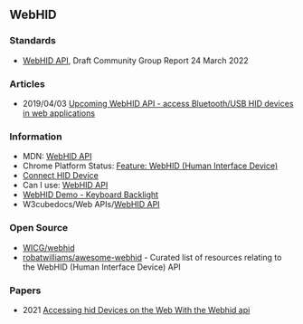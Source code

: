 ## WebHID


### Standards
- [WebHID API](https://wicg.github.io/webhid/), Draft Community Group Report 24 March 2022


### Articles
- 2019/04/03 [Upcoming WebHID API - access Bluetooth/USB HID devices in web applications](https://blog.scottlogic.com/2019/04/03/upcoming-webhid-api.html)


### Information
- MDN: [WebHID API](https://developer.mozilla.org/en-US/docs/Web/API/WebHID_API)
- Chrome Platform Status: [Feature: WebHID (Human Interface Device)](https://chromestatus.com/feature/5172464636133376)
- [Connect HID Device](https://web.dev/hid/)
- Can I use: [WebHID API](https://caniuse.com/webhid)
- [WebHID Demo - Keyboard Backlight](https://codesandbox.io/s/qlq95)
- W3cubedocs/Web APIs/[WebHID API](https://docs.w3cub.com/dom/webhid_api)


### Open Source
- [WICG/webhid](https://github.com/WICG/webhid)
- [robatwilliams/awesome-webhid](https://github.com/robatwilliams/awesome-webhid) - Curated list of resources relating to the WebHID (Human Interface Device) API



### Papers
- 2021 [Accessing hid Devices on the Web With the Webhid api](https://arxiv.org/pdf/2104.02392.pdf)


